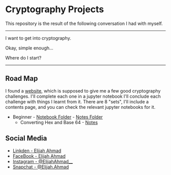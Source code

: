 # Cryptography Projects

This repository is the result of the following conversation I had with myself. 

--------------------------------
I want to get into cryptography. 

Okay, simple enough...

Where do I start?

----------------


## Road Map
I found a [website](https://cryptopals.com/), which is supposed to give me a 
few good cryptography challenges. I'll complete each one in a jupyter notebook
I'll conclude each challenge with things I learnt from it. There are 8 "sets",
I'll include a contents page, and you can check the relevant jupyter notebooks 
for it.


* Beginner - [Notebook Folder](notebooks/Beginner%20Projects) -  [Notes Folder](Notes%20/Beginner)
    * Converting Hex and Base 64 - [Notes](Notes%20/Beginner/Convertin%20Hex%20and%20Base%2064/README.md)
    

## Social Media 
- [Linkden - Elijah Ahmad](https://www.linkedin.com/in/elijah-ahmad-658a2b199/)
- [FaceBook - Elijah Ahmad](https://www.facebook.com/elijah.ahmad.71)
- [Instagram - @ElijahAhmad__](https://www.instagram.com/ElijahAhmad__)
- [Snapchat - @Elijah.Ahmad](https://www.snapchat.com/add/elijah.ahmad)

